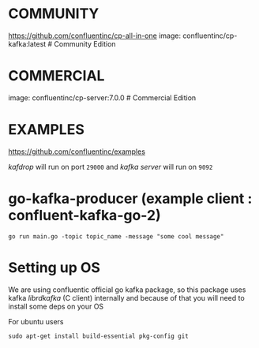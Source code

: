 # COMMUNITY
https://github.com/confluentinc/cp-all-in-one
image: confluentinc/cp-kafka:latest # Community Edition

# COMMERCIAL
image: confluentinc/cp-server:7.0.0 # Commercial Edition

# EXAMPLES 
https://github.com/confluentinc/examples

*kafdrop* will run on port `29000` and *kafka server* will run on `9092`

# go-kafka-producer (example client : confluent-kafka-go-2)

`go run main.go -topic topic_name -message "some cool message"`

# Setting up OS

We are using confluentic official go kafka package, so this package uses kafka *librdkafka* (C client) internally and because of that you will need to install some deps on your OS

For ubuntu users

`sudo apt-get install build-essential pkg-config git`
